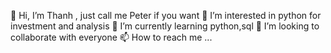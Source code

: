 👋 Hi, I’m Thanh , just call me Peter if you want
👀 I’m interested in python for investment and analysis
🌱 I’m currently learning python,sql
💞️ I’m looking to collaborate with everyone
📫 How to reach me ...
